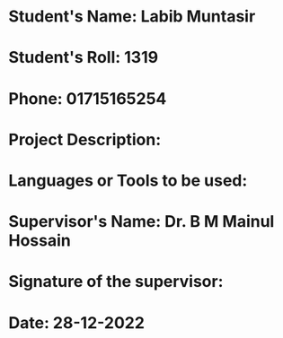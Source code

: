 # Student's Name: Labib Muntasir
# Student's Roll: 1319              
# Phone: 01715165254
# Project Description: 


# Languages or Tools to be used:


# Supervisor's Name: Dr. B M Mainul Hossain
# Signature of the supervisor:
# Date: 28-12-2022
